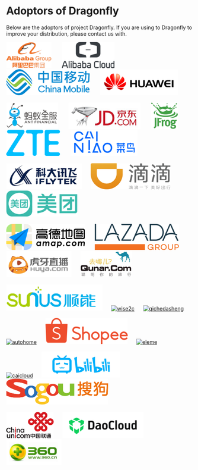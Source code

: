 # Adoptors of Dragonfly

Below are the adoptors of project Dragonfly. If you are using to Dragonfly to improve your distribution, please contact us with.

<a href="https://www.alibabagroup.com" border="0" target="_blank"><img alt="AlibabaGroup" src="docs/images/adoptor_logo/AlibabaGroup.jpg" height="70"></a> &nbsp; &nbsp; &nbsp;
<a href="https://www.alibabacloud.com/zh" border="0" target="_blank"><img alt="AlibabaCloud" src="docs/images/adoptor_logo/AlibabaCloud.png" height="70"></a> &nbsp; &nbsp; &nbsp;
<a href="http://www.10086.cn/" border="0" target="_blank"><img alt="ChinaMobile" src="docs/images/adoptor_logo/ChinaMobile.png" height="70"></a> &nbsp; &nbsp; &nbsp;
<a href="https://www.huawei.com/en/" border="0" target="_blank"><img alt="Huawei" src="docs/images/adoptor_logo/huawei.jpg" height="70"></a> &nbsp; &nbsp; &nbsp;<br/><br/>
<a href="https://www.antfin.com/" border="0" target="_blank"><img alt="Antfin" src="docs/images/adoptor_logo/AntFinancial.png" height="70"></a> &nbsp; &nbsp; &nbsp;
<a href="https://www.jd.com/" border="0" target="_blank"><img alt="JD" src="docs/images/adoptor_logo/jd.jpeg" height="70"></a> &nbsp; &nbsp; &nbsp;
<a href="https://jfrog.com/" border="0" target="_blank"><img alt="jfrog" src="docs/images/adoptor_logo/jfrog.png" height="70"></a> &nbsp; &nbsp; &nbsp;
<a href="https://www.zte.com.cn/china/" border="0" target="_blank"><img alt="ZTE" src="docs/images/adoptor_logo/zte.png" height="70"></a> &nbsp; &nbsp; &nbsp;
<a href="https://www.cainiao.com/" border="0" target="_blank"><img alt="CaiNiao" src="docs/images/adoptor_logo/CaiNiao.gif" height="70"></a>&nbsp; &nbsp; &nbsp;<br/><br/>
<a href="http://www.iflytek.com/" border="0" target="_blank"><img alt="iflytek" src="docs/images/adoptor_logo/iFLYTEK.png" height="70"></a>&nbsp; &nbsp; &nbsp;
<a href="https://www.didiglobal.com" border="0" target="_blank"><img alt="didi" src="docs/images/adoptor_logo/didi.png" height="70"></a>&nbsp; &nbsp; &nbsp;
<a href="https://www.meituan.com" border="0" target="_blank"><img alt="meituan" src="docs/images/adoptor_logo/meituan.png" height="70"></a>&nbsp; &nbsp; &nbsp;<br/><br/>
<a href="https://www.amap.com/" border="0" target="_blank"><img alt="amap" src="docs/images/adoptor_logo/amap.png" height="70"></a> &nbsp; &nbsp; &nbsp;
<a href="https://www.lazada.com/" border="0" target="_blank"><img alt="lazada" src="docs/images/adoptor_logo/lazada.png" height="70"></a>&nbsp; &nbsp; &nbsp;
<a href="https://www.huya.com/" border="0" target="_blank"><img alt="huya" src="docs/images/adoptor_logo/huya.png" height="70"></a>&nbsp; &nbsp; &nbsp;
<a href="https://www.qunar.com/" border="0" target="_blank"><img alt="qunar" src="docs/images/adoptor_logo/qunar.png" height="70"></a>&nbsp; &nbsp; &nbsp;<br/><br/>
<a href="https://www.shunnengnet.com" border="0" target="_blank"><img alt="sunus" src="docs/images/adoptor_logo/sunus.png" height="70"></a>&nbsp; &nbsp; &nbsp;
<a href="http://wise2c.com/" border="0" target="_blank"><img alt="wise2c" src="docs/images/adoptor_logo/wise2c.png" height="70"></a>&nbsp; &nbsp; &nbsp;
<a href="http://www.mys4s.cn/#/index" border="0" target="_blank"><img alt="qichedasheng" src="docs/images/adoptor_logo/qichedasheng.png" height="70"></a>&nbsp; &nbsp; &nbsp;<br/><br/>
<a href="https://www.autohome.com.cn/beijing/" border="0" target="_blank"><img alt="autohome" src="docs/images/adoptor_logo/autohome.png" height="70"></a>&nbsp; &nbsp; &nbsp;
<a href="https://shopee.com/" border="0" target="_blank"><img alt="shopee" src="docs/images/adoptor_logo/shopee.svg" height="70"></a>&nbsp; &nbsp; &nbsp;
<a href="https://ele.me/" border="0" target="_blank"><img alt="eleme" src="docs/images/adoptor_logo/eleme.png" height="70"></a>&nbsp; &nbsp; &nbsp;<br/><br/>
<a href="https://caicloud.io/" border="0" target="_blank"><img alt="caicloud" src="docs/images/adoptor_logo/caicloud.png" height="70"></a>&nbsp; &nbsp; &nbsp;
<a href="https://www.bilibili.com/" border="0" target="_blank"><img alt="bilibili" src="docs/images/adoptor_logo/bilibili.png" height="70"></a>&nbsp; &nbsp; &nbsp;
<a href="https://www.sogou.com/" border="0" target="_blank"><img alt="sogou" src="docs/images/adoptor_logo/sogou.jpg" height="70"></a>&nbsp; &nbsp; &nbsp;<br/><br/>
<a href="www.chinaunicom.com.cn" border="0" target="_blank"><img alt="ChinaUnicom" src="docs/images/adoptor_logo/ChinaUnicom.png" height="70"></a>&nbsp; &nbsp; &nbsp;
<a href="https://www.daocloud.io/" border="0" target="_blank"><img alt="DaoCloud" src="docs/images/adoptor_logo/DaoCloud.png" height="70"></a>&nbsp; &nbsp; &nbsp;
<a href="https://www.360.cn/" border="0" target="_blank"><img alt="Qihoo360" src="docs/images/adoptor_logo/qihoo-360.jpg" height="70"></a>&nbsp; &nbsp; &nbsp;


